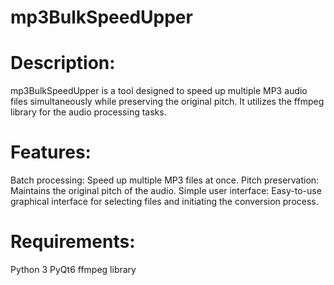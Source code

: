 # mp3BulkSpeedUpper

# Description:
mp3BulkSpeedUpper is a tool designed to speed up multiple MP3 audio files simultaneously while preserving the original pitch. It utilizes the ffmpeg library for the audio processing tasks.

# Features:

Batch processing: Speed up multiple MP3 files at once.
Pitch preservation: Maintains the original pitch of the audio.
Simple user interface: Easy-to-use graphical interface for selecting files and initiating the conversion process.

# Requirements:

Python 3
PyQt6
ffmpeg library
